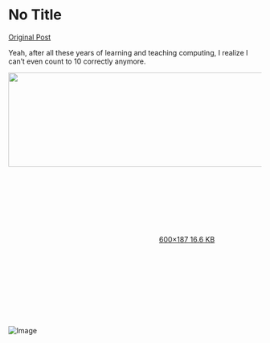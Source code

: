# No Title

[Original Post](https://discourse.onlinedegree.iitm.ac.in/t/163247/58)

<p>Yeah, after all these years of learning and teaching computing, I realize I can’t even count to 10 correctly anymore.</p>
<p><div class="lightbox-wrapper"><a class="lightbox" href="https://europe1.discourse-cdn.com/flex013/uploads/iitm/original/3X/9/8/98ee116ce238aa6d9ea75357ff3194592c56a173.gif" data-download-href="/uploads/short-url/lOSDj3MAZ8OhPEkdL38GN7MAwIb.gif?dl=1" title=""><img src="https://europe1.discourse-cdn.com/flex013/uploads/iitm/original/3X/9/8/98ee116ce238aa6d9ea75357ff3194592c56a173.gif" alt="" data-base62-sha1="lOSDj3MAZ8OhPEkdL38GN7MAwIb" role="presentation" width="600" height="187"><div class="meta"><svg class="fa d-icon d-icon-far-image svg-icon" aria-hidden="true"><use href="#far-image"></use></svg><span class="filename"></span><span class="informations">600×187 16.6 KB</span><svg class="fa d-icon d-icon-discourse-expand svg-icon" aria-hidden="true"><use href="#discourse-expand"></use></svg></div></a></div></p>

![Image](https://europe1.discourse-cdn.com/flex013/uploads/iitm/original/3X/9/8/98ee116ce238aa6d9ea75357ff3194592c56a173.gif)
